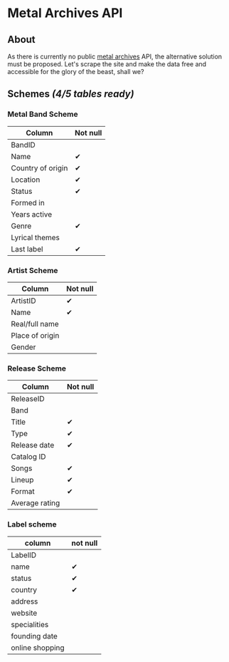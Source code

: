 # Metal Archives API

## About

As there is currently no public [metal archives](https://www.metal-archives.com/) API, the alternative solution must be proposed. Let's scrape the site and make the data free and accessible for the glory of the beast, shall we?

## Schemes *(4/5 tables ready)*

### Metal Band Scheme

| Column            | Not null |
|-------------------|----------|
| BandID            |          |
| Name              |  ✔       |
| Country of origin |  ✔       |
| Location          |  ✔       |
| Status            |  ✔       |
| Formed in         |          |
| Years active      |          |
| Genre             |  ✔       |  
| Lyrical themes    |          |
| Last label        |  ✔       |

### Artist Scheme

| Column          | Not null |
|-----------------|----------|
| ArtistID        | ✔        |
| Name            | ✔        |
| Real/full name  |          |
| Place of origin |          |
| Gender          |          |

### Release Scheme

| Column         | Not null |
|----------------|----------|
| ReleaseID      |          |
| Band           |          |
| Title          | ✔        |
| Type           | ✔        |
| Release date   | ✔        |
| Catalog ID     |          |
| Songs          | ✔        |
| Lineup         | ✔        |
| Format         | ✔        |
| Average rating |          |

### Label scheme

| column           | not null |
|-----------------|-------|
| LabelID         |       |
| name            |   ✔   |
| status          |   ✔   |
| country         |   ✔   |
| address         |       |
| website         |       |
| specialities    |       |
| founding date   |       |
| online shopping |       |
